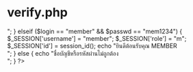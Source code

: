 # verify.php
  <?php
    $login = $_POST['username'];
    $passwd = $_POST['passwd'];

  if ($login == "admin" && $passwd == "ad1234") {
    $_SESSION['username'] = "admin";
    $_SESSION['role'] = "a";
    $_SESSION['id'] = session_id();
    echo "ยินดีต้อนรับคุณ ADMIN <br>";
  } elseif ($login == "member" && $passwd == "mem1234") {
    $_SESSION['username'] = "member";
    $_SESSION['role'] = "m";
    $_SESSION['id'] = session_id();
    echo "ยินดีต้อนรับคุณ MEMBER <br>";
  } else {
    echo "ชื่อบัญชีหรือรหัสผ่านไม่ถูกต้อง <br>";
  }
?>

